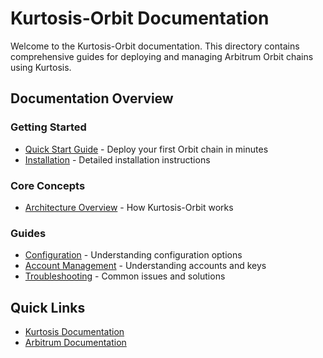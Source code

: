 # Kurtosis-Orbit Documentation

Welcome to the Kurtosis-Orbit documentation. This directory contains comprehensive guides for deploying and managing Arbitrum Orbit chains using Kurtosis.

## Documentation Overview

### Getting Started
- [Quick Start Guide](./getting-started.md) - Deploy your first Orbit chain in minutes
- [Installation](./installation.md) - Detailed installation instructions

### Core Concepts
- [Architecture Overview](./architecture.md) - How Kurtosis-Orbit works

### Guides
- [Configuration](./configuration.md) - Understanding configuration options
- [Account Management](./accounts.md) - Understanding accounts and keys
- [Troubleshooting](./troubleshooting.md) - Common issues and solutions

## Quick Links

- [Kurtosis Documentation](https://docs.kurtosis.com/)
- [Arbitrum Documentation](https://docs.arbitrum.io/)